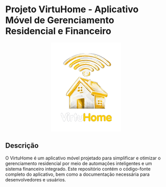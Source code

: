 # Projeto VirtuHome - Aplicativo Móvel de Gerenciamento Residencial e Financeiro

<div align="center">
  <img src="Assets/Logo.png">
</div>

## Descrição
O VirtuHome é um aplicativo móvel projetado para simplificar e otimizar o gerenciamento residencial por meio de automações inteligentes e um sistema financeiro integrado. Este repositório contém o código-fonte completo do aplicativo, bem como a documentação necessária para desenvolvedores e usuários.
